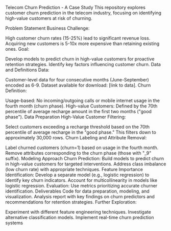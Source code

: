 Telecom Churn Prediction - A Case Study
This repository explores customer churn prediction in the telecom industry, focusing on identifying high-value customers at risk of churning.

Problem Statement
Business Challenge:

High customer churn rates (15-25%) lead to significant revenue loss.
Acquiring new customers is 5-10x more expensive than retaining existing ones.
Goal:

Develop models to predict churn in high-value customers for proactive retention strategies.
Identify key factors influencing customer churn.
Data and Definitions
Data:

Customer-level data for four consecutive months (June-September) encoded as 6-9.
Dataset available for download: [link to data].
Churn Definition:

Usage-based: No incoming/outgoing calls or mobile internet usage in the fourth month (churn phase).
High-value Customers: Defined by the 70th percentile of average recharge amount in the first two months ("good phase").
Data Preparation
High-Value Customer Filtering:

Select customers exceeding a recharge threshold based on the 70th percentile of average recharge in the "good phase."
This filters down to approximately 30,000 rows.
Churn Labeling and Attribute Removal:

Label churned customers (churn=1) based on usage in the fourth month.
Remove attributes corresponding to the churn phase (those with "_9" suffix).
Modeling Approach
Churn Prediction:
Build models to predict churn in high-value customers for targeted interventions.
Address class imbalance (low churn rate) with appropriate techniques.
Feature Importance Identification:
Develop a separate model (e.g., logistic regression) to identify key churn indicators.
Account for multicollinearity in models like logistic regression.
Evaluation:
Use metrics prioritizing accurate churner identification.
Deliverables
Code for data preparation, modeling, and visualization.
Analysis report with key findings on churn predictors and recommendations for retention strategies.
Further Exploration:

Experiment with different feature engineering techniques.
Investigate alternative classification models.
Implement real-time churn prediction systems
